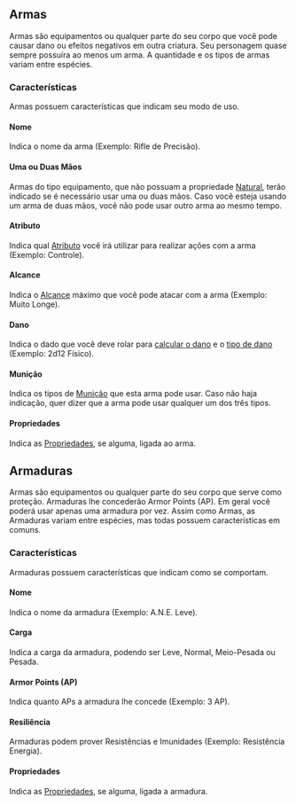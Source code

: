 ## Armas

Armas são equipamentos ou qualquer parte do seu corpo que você pode causar dano ou efeitos negativos em outra criatura. Seu personagem quase sempre possuíra ao menos um arma. A quantidade e os tipos de armas variam entre espécies.

<!-- ### Armas Principais e Auxiliar

Seu personagem pode possuir armas **principais**, que podem ser usados e trocados entre si a qualquer momento, sem custo algum. Seu personagem também pode possuir armas **auxiliares**, estes geralmente ficam guardados em algum lugar do seu corpo ou inventário com um acesso um pouco mais dificultoso. Para acessar seu arma auxiliar durante combates ou momentos de tensão você deve gastar 1 **Stress**. -->

### Características

Armas possuem características que indicam seu modo de uso.

#### Nome
Indica o nome da arma (Exemplo: Rifle de Precisão).
<!-- No começo de sua aventura seus armas possuirão nomes genéricos para os armas, como por exemplo Rifle de Precisão, porém ao decorrer da aventura você pode se deparar com armas mais especializados e nomes únicos como Widowmaker. --> 

#### Uma ou Duas Mãos

Armas do tipo equipamento, que não possuam a propriedade [Natural](./properties.md#natural), terão indicado se é necessário usar uma ou duas mãos. Caso você esteja usando um arma de duas mãos, você não pode usar outro arma ao mesmo tempo.

#### Atributo
Indica qual [Atributo](../2_character/index.md#atributos) você irá utilizar para realizar ações com a arma (Exemplo: Controle).

#### Alcance
Indica o [Alcance](./distance.md#alcances) máximo que você pode atacar com a arma (Exemplo: Muito Longe).

#### Dano
Indica o dado que você deve rolar para [calcular o dano](./damage.md#calculando-dano) e o [tipo de dano](./damage.md#tipos-de-dano-e-efeitos-críticos) (Exemplo: 2d12 Físico).

#### Munição
Indica os tipos de [Munição](./inventory.md#munição) que esta arma pode usar. Caso não haja indicação, quer dizer que a arma pode usar qualquer um dos três tipos.

#### Propriedades
Indica as [Propriedades](./properties.md#propriedades-de-armas), se alguma, ligada ao arma.

## Armaduras
Armas são equipamentos ou qualquer parte do seu corpo que serve como proteção. Armaduras lhe concederão Armor Points (AP). Em geral você poderá usar apenas uma armadura por vez. Assim como Armas, as Armaduras variam entre espécies, mas todas possuem características em comuns.

### Características
Armaduras possuem características que indicam como se comportam.

#### Nome
Indica o nome da armadura (Exemplo: A.N.E. Leve).

#### Carga
Indica a carga da armadura, podendo ser Leve, Normal, Meio-Pesada ou Pesada.

#### Armor Points (AP)
Indica quanto APs a armadura lhe concede (Exemplo: 3 AP).

#### Resiliência
Armaduras podem prover Resistências e Imunidades (Exemplo: Resistência Energia).

#### Propriedades
Indica as [Propriedades](./properties.md#propriedades-de-armaduras), se alguma, ligada a armadura.
